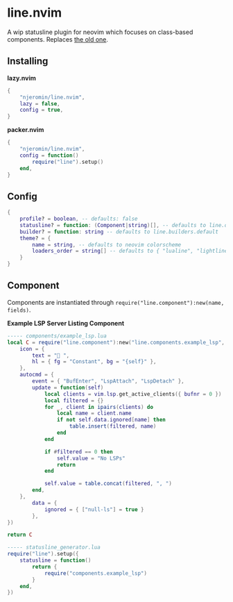 line.nvim
=======

A wip statusline plugin for neovim which focuses on class-based components. Replaces [the old one](https://github.com/njeromin/line.nvim.old).

## Installing
**lazy.nvim**
```lua
{
	"njeromin/line.nvim",
	lazy = false,
	config = true,
}
```

**packer.nvim**

```lua
{
	"njeromin/line.nvim",
	config = function()
		require("line").setup()
	end,
}
```

## Config
```lua
{
	profile? = boolean, -- defaults: false
	statusline? = function: (Component|string)[], -- defaults to line.default_statusline
	builder? = function: string -- defaults to line.builders.default
	theme? = {
		name = string, -- defaults to neovim colorscheme
		loaders_order = string[] -- defaults to { "lualine", "lightline" }
	}
}
```

## Component
Components are instantiated through ``require("line.component"):new(name, fields)``.

**Example LSP Server Listing Component**
```lua
----- components/example_lsp.lua
local C = require("line.component"):new("line.components.example_lsp", {
	icon = {
	    text = "󱙌 ",
	    hl = { fg = "Constant", bg = "{self}" },
	},
	autocmd = {
		event = { "BufEnter", "LspAttach", "LspDetach" },
		update = function(self)
		    local clients = vim.lsp.get_active_clients({ bufnr = 0 })
		    local filtered = {}
            for _, client in ipairs(clients) do
                local name = client.name
                if not self.data.ignored[name] then
                    table.insert(filtered, name)
                end
            end

            if #filtered == 0 then
                self.value = "No LSPs"
                return
            end

            self.value = table.concat(filtered, ", ")
        end,
	},
    	data = {
        	ignored = { ["null-ls"] = true } 
    	},
})

return C

----- statusline_generator.lua
require("line").setup({
    statusline = function()
        return {
            require("components.example_lsp")
        }
    end,
})
```
